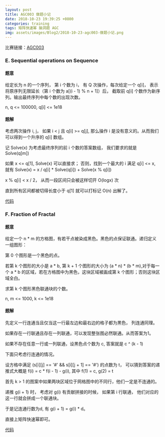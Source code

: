 ```yaml
---
layout: post
title: AGC003 做题小记
date: 2018-10-23 19:39:25 +0800
categories: training
tags: 矩阵快速幂 脑洞题 AGC
img: assets/images/Blog2/2018-10-23-agc003-做题小记.png
---
```


比赛链接：[AGC003][9]

### **E. Sequential operations on Sequence**

#### **题意**

给定长为 n 的一个序列， 第 i 个数为 i， 有 Q 次操作，每次给定一个 q[i]， 表示将原序列无限延长（第 i 个数为 a[(i - 1) % n + 1]）后， 截取前 q[i] 个数作为新序列。输出最终序列中每个数的出现次数。

n, q <= 100000, q[i] <= 1e18

#### **题解**

考虑两次操作 i, j， 如果 i < j 且 q[i] >= q[j], 那么操作 i 是没有意义的。从而我们可以得到一个升序的 q[i] 数组。

记 Solve(x) 为考虑最终序列的前 i 个数的答案数组， 我们要求的就是 Solve(q[m])

如果 x <= q[1], Solve(x) 可以直接求； 否则，找到一个最大的 i 满足 q[i] <= x, 就有 Solve(x) = x / q[i] * Solve(q[i]) + Solve(x % q[i])

x % q[i] < x / 2， 从而一段区间只会被这样切开 O(logx) 次

直到所有区间都被切得长度小于 q[1] 就可以打标记 O(n) 出解了。

[代码][8]

### **F. Fraction of Fractal**

#### **题意**

给定一个 n * m 的方格图，有若干点被染成黑色。黑色的点保证联通。递归定义一组图形：

第 0 个图形是一个黑色的点。

若第 k 个图形的大小是 a * b, 第 k + 1 个图形的大小为 (a * n) * (b * m),对于每一个 a * b 的区域，若在方格图中为黑色，这块区域被画成第 k 个图形；否则这块区域全白。

求第 k 个图形黑色联通块的个数。

n, m <= 1000, k <= 1e18

#### **题解**

先定义一行连通当且仅当这一行最左边和最右边的格子都为黒色， 列连通同理。

如果存在一行联通且存在一列联通，可以发现整张图必然联通。从而答案为1。

如果不存在任意一行或一列联通，设黒色点个数为 c, 答案就是 c ^ (k - 1)

下面只考虑行连通的情况。

设方格中满足 (s[i][j] == '#' && s[i][j + 1] == '#') 的点数为 t， 可以猜到答案的递推式大概是 f(i) = c * f(i - 1) - g(i), 其中 f(1) = c, g(2) = t

首先 k > 1 的图案中如果两块区域位于网格图中的不同行，他们一定是不连通的。

递推 g(i + 1) 时， 考虑对 g(i) 有贡献拼接的时候， 如果第 i 行联通， 他们对应的这一行就会拼成一个联通块。

于是记连通行数为d, 有 g(i + 1) = g(i) * d。

直接上矩阵快速幂即可。

[代码][7]

[9]: https://agc003.contest.atcoder.jp/

[8]: https://agc003.contest.atcoder.jp/submissions/3420448

[7]: https://agc003.contest.atcoder.jp/submissions/3456928